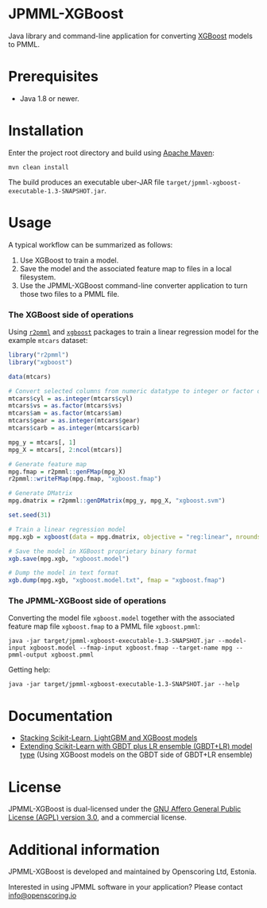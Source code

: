 JPMML-XGBoost
=============

Java library and command-line application for converting [XGBoost](https://github.com/dmlc/xgboost) models to PMML.

# Prerequisites #

* Java 1.8 or newer.

# Installation #

Enter the project root directory and build using [Apache Maven](http://maven.apache.org/):
```
mvn clean install
```

The build produces an executable uber-JAR file `target/jpmml-xgboost-executable-1.3-SNAPSHOT.jar`.

# Usage #

A typical workflow can be summarized as follows:

1. Use XGBoost to train a model.
2. Save the model and the associated feature map to files in a local filesystem.
3. Use the JPMML-XGBoost command-line converter application to turn those two files to a PMML file.

### The XGBoost side of operations

Using [`r2pmml`](https://github.com/jpmml/r2pmml) and [`xgboost`](http://cran.r-project.org/web/packages/xgboost/) packages to train a linear regression model for the example `mtcars` dataset:
```R
library("r2pmml")
library("xgboost")

data(mtcars)

# Convert selected columns from numeric datatype to integer or factor datatypes
mtcars$cyl = as.integer(mtcars$cyl)
mtcars$vs = as.factor(mtcars$vs)
mtcars$am = as.factor(mtcars$am)
mtcars$gear = as.integer(mtcars$gear)
mtcars$carb = as.integer(mtcars$carb)

mpg_y = mtcars[, 1]
mpg_X = mtcars[, 2:ncol(mtcars)]

# Generate feature map
mpg.fmap = r2pmml::genFMap(mpg_X)
r2pmml::writeFMap(mpg.fmap, "xgboost.fmap")

# Generate DMatrix
mpg.dmatrix = r2pmml::genDMatrix(mpg_y, mpg_X, "xgboost.svm")

set.seed(31)

# Train a linear regression model
mpg.xgb = xgboost(data = mpg.dmatrix, objective = "reg:linear", nrounds = 7)

# Save the model in XGBoost proprietary binary format
xgb.save(mpg.xgb, "xgboost.model")

# Dump the model in text format
xgb.dump(mpg.xgb, "xgboost.model.txt", fmap = "xgboost.fmap")
```

### The JPMML-XGBoost side of operations

Converting the model file `xgboost.model` together with the associated feature map file `xgboost.fmap` to a PMML file `xgboost.pmml`:
```
java -jar target/jpmml-xgboost-executable-1.3-SNAPSHOT.jar --model-input xgboost.model --fmap-input xgboost.fmap --target-name mpg --pmml-output xgboost.pmml
```

Getting help:
```
java -jar target/jpmml-xgboost-executable-1.3-SNAPSHOT.jar --help
```

# Documentation #

* [Stacking Scikit-Learn, LightGBM and XGBoost models](https://openscoring.io/blog/2020/01/02/stacking_sklearn_lightgbm_xgboost/)
* [Extending Scikit-Learn with GBDT plus LR ensemble (GBDT+LR) model type](https://openscoring.io/blog/2019/06/19/sklearn_gbdt_lr_ensemble/) (Using XGBoost models on the GBDT side of GBDT+LR ensemble)

# License #

JPMML-XGBoost is dual-licensed under the [GNU Affero General Public License (AGPL) version 3.0](http://www.gnu.org/licenses/agpl-3.0.html), and a commercial license.

# Additional information #

JPMML-XGBoost is developed and maintained by Openscoring Ltd, Estonia.

Interested in using JPMML software in your application? Please contact [info@openscoring.io](mailto:info@openscoring.io)
